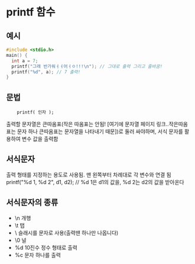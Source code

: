printf 함수
============

예시
---------
```c
#include <stdio.h>
main() {
  int a = 7;
  printf("그래 반가워ㅓㅓ어ㅓㅇ!!!\n"); // 그대로 출력 그리고 줄바꿈!
  printf("%d", a); // 7 출력!
}
```
문법
----------
        printf( 인자 );
출력할 문자열은 큰따옴표(작은 따옴표는 안됨! [여기에 문자열 페이지 링크..작은따옴표는 문자 하나 큰따옴표는 문자열을 나타내기 때문])로 둘러 싸야하며,
서식 문자를 활용하여 변수 값을 출력함

서식문자
-----------
출력 형태를 지정하는 용도로 사용됨.
맨 왼쪽부터 차례대로 각 변수와 연결 됨
        printf("%d 1, %d 2", d1, d2); // %d 1은 d1의 값을, %d 2는 d2의 값을 받아온다

서식문자의 종류
-----------------
- \n   개행
- \t   탭
- \\   슬래시를 문자로 사용(출력땐 하나만 나옵니다)
- \0   널
- %d   10진수 정수 형태로 출력
- %c   문자 하나를 출력